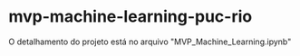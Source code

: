 # mvp-machine-learning-puc-rio
O detalhamento do projeto está no arquivo "MVP_Machine_Learning.ipynb"
